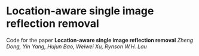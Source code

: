# Location-aware single image reflection removal
Code for the paper
**Location-aware single image reflection removal**
*Zheng Dong, Yin Yang, Hujun Bao, Weiwei Xu, Rynson W.H. Lau*



